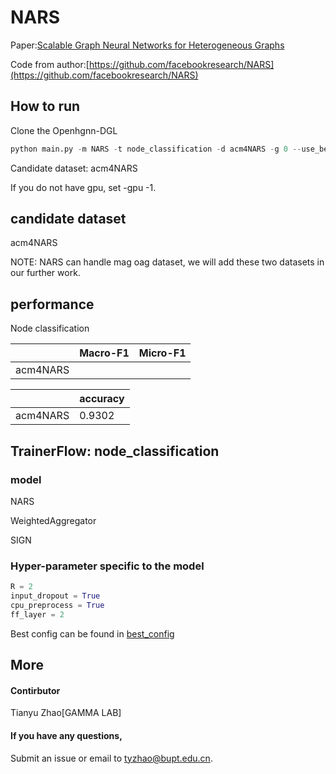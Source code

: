 # NARS

Paper:[Scalable Graph Neural Networks for Heterogeneous Graphs](https://arxiv.org/abs/2011.09679)

Code from author:[https://github.com/facebookresearch/NARS](https://github.com/facebookresearch/NARS)

## How to run

Clone the Openhgnn-DGL

```python
python main.py -m NARS -t node_classification -d acm4NARS -g 0 --use_best_config
```

Candidate dataset: acm4NARS

If you do not have gpu, set -gpu -1.

## candidate dataset

acm4NARS

NOTE: NARS can handle mag oag dataset, we will add these two datasets in our further work.

## performance

Node classification

| |Macro-F1|Micro-F1|
|----|----|----|
|acm4NARS|||

| |accuracy|
|----|----|
|acm4NARS|0.9302|

## TrainerFlow: node_classification

### model

NARS

WeightedAggregator

SIGN



### Hyper-parameter specific to the model

```python
R = 2
input_dropout = True
cpu_preprocess = True
ff_layer = 2
```

Best config can be found in [best_config](file:/E:/资料/科研/复现论文/OpenHGNN-main/openhgnn/utils/best_config.py)

## More

#### Contirbutor

Tianyu Zhao[GAMMA LAB]

#### If you have any questions,

Submit an issue or email to [tyzhao@bupt.edu.cn](mailto:tyzhao@bupt.edu.cn).
